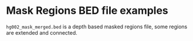 # Mask Regions BED file examples

`hg002_mask_merged.bed` is a depth based masked regions file, some regions are extended and connected.
